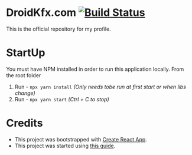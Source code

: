 # DroidKfx.com [![Build Status](https://travis-ci.com/droidkfx/droidkfx.svg?branch=master)](https://travis-ci.com/droidkfx/droidkfx)
This is the official repository for my profile.
# StartUp
You must have NPM installed in order to run this application locally. From the root folder
1. Run - ```npx yarn install``` *(Only needs tobe run at first start or when libs change)*
2. Run - ```npx yarn start``` *(Ctrl + C to stop)*
# Credits
* This project was bootstrapped with [Create React App](https://github.com/facebookincubator/create-react-app).
* This project was started using [this guide](http://astronautweb.co/react-static-sites/).